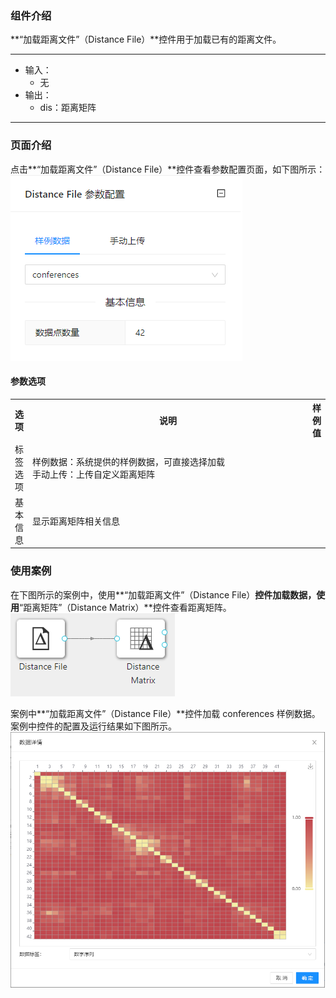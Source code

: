 ### 组件介绍
**“加载距离文件”（Distance File）**控件用于加载已有的距离文件。

<hr/>

- 输入：
  - 无
- 输出：
  - dis：距离矩阵

<hr/>


### 页面介绍
点击**“加载距离文件”（Distance File）**控件查看参数配置页面，如下图所示：  
![param](/img/aistudio/io/distance-file/param.png)

#### 参数选项
<table>
  <tr>
    <th>选项</th>
    <th width="650">说明</th>
    <th>样例值</th>
  </tr>
  <tr>
      <td>标签选项</td> 
      <td>
      样例数据：系统提供的样例数据，可直接选择加载<br/>
      手动上传：上传自定义距离矩阵
      </td> 
      <td></td>
  </tr>
  <tr>
      <td>基本信息</td> 
      <td>
      显示距离矩阵相关信息
      </td> 
      <td></td>
  </tr>
</table>

### 使用案例
在下图所示的案例中，使用**“加载距离文件”（Distance File）**控件加载数据，使用**“距离矩阵”（Distance Matrix）**控件查看距离矩阵。  
![workflow](/img/aistudio/io/distance-file/workflow.png)

案例中**“加载距离文件”（Distance File）**控件加载 conferences 样例数据。案例中控件的配置及运行结果如下图所示。  
![workflow-result](/img/aistudio/io/distance-file/workflow-result.png)